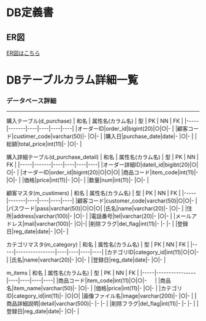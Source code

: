 # DB定義書
## ER図
[ER図はこちら](https://github.com/Aso2001007/2021sys-desgin/blob/main/src/md/ER%E5%9B%B3/entity.md "ER図はこちら")

# DBテーブルカラム詳細一覧
### データベース詳細
*****
 購入テーブル(d_purchase)
| 和名 | 属性名(カラム名) | 型 | PK | NN | FK |
|-----|-------|----|----|----|----|
|オーダーID|order_id|bigint(20)|○|○|-  |
|顧客コード|custimer_code|varchar(50)|- |○|- |
|購入日|purchase_date|date|- |○|- |
|総額|total_price|int(11)|- |○|- |

 購入詳細テーブル(d_purchase_detail)
| 和名 | 属性名(カラム名) | 型 | PK | NN | FK |
|-----|-------|----|----|----|----|
|オーダー詳細ID|dateil_id|bigibt(20)|○|○|- |
|オーダーID|order_id|bigint(20)|○|○|○|
|商品コード|item_code|int(11)|- |○|- |
|価格|price|int(11)|- |○|- |
|数量|num|int(11)|- |○|- |

 顧客マスタ(m_custimers)
| 和名 | 属性名(カラム名) | 型 | PK | NN | FK |
|-----|-------|----|----|----|----|
|顧客コード|customer_code|varchar(50)|○|○|- |
|パスワード|pass|varchar(50)|○|○|○|
|氏名|name|varchar(20)|- |○|- |
|住所|address|varchar(100)|- |○|- |
|電話番号|tel|varchar(20)|- |○|- |
|メールアドレス|mail|varchar(100)|- |○|-|
|削除フラグ|del_flag|int(11)|- |- |- |
|登録日|reg_date|date|- |○|- |

 カテゴリマスタ(m_category)
| 和名 | 属性名(カラム名) | 型 | PK | NN | FK |
|-----|----------------|----|----|----|----|
|カテゴリID|category_id|int(11)|○|○|- |
|氏名|name|varchar(20)|- |○|- |
|登録日|reg_date|date|- |○|- |

 m_items
| 和名 | 属性名(カラム名) | 型 | PK | NN | FK |
|-----|----------------|----|----|----|----|
|商品コード|item_code|int(11)|○|○|- 　 |
|商品名|item_name|varchar(50)|- |○|- |
|価格|price|int(11)|- |○|- |
|カテゴリID|category_id|int(11)|- |○|○|
|画像ファイル名|image|varchar(200)|- |○|- |
|商品詳細説明|detail|varchar(500)|- |- |- |
|削除フラグ|del_flag|int(11)|- |- |- |
|登録日|reg_date|date|- |○|- |

